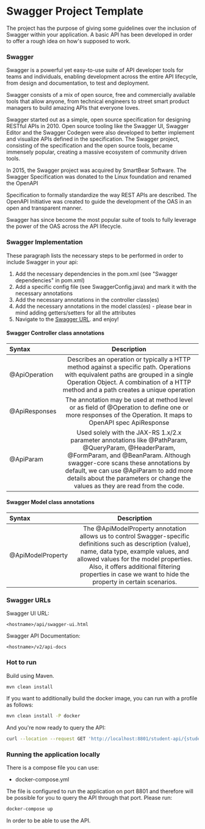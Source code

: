 # Swagger Project Template

The project has the purpose of giving some guidelines over the inclusion of Swagger within your application. A basic API
has been developed in order to offer a rough idea on how's supposed to work.

### Swagger

Swagger is a powerful yet easy-to-use suite of API developer tools for teams and individuals, enabling development across 
the entire API lifecycle, from design and documentation, to test and deployment.

Swagger consists of a mix of open source, free and commercially available tools that allow anyone, from technical 
engineers to street smart product managers to build amazing APIs that everyone loves.

Swagger started out as a simple, open source specification for designing RESTful APIs in 2010. Open source tooling like 
the Swagger UI, Swagger Editor and the Swagger Codegen were also developed to better implement and visualize APIs defined 
in the specification. The Swagger project, consisting of the specification and the open source tools, became immensely 
popular, creating a massive ecosystem of community driven tools.

In 2015, the Swagger project was acquired by SmartBear Software. The Swagger Specification was donated to the Linux 
foundation and renamed the OpenAPI

Specification to formally standardize the way REST APIs are described. The OpenAPI Initiative was created to guide the 
development of the OAS in an open and transparent manner.

Swagger has since become the most popular suite of tools to fully leverage the power of the OAS across the API lifecycle.

### Swagger Implementation

These paragraph lists the necessary steps to be performed in order to include Swagger in your api:

1. Add the necessary dependencies in the pom.xml (see "Swagger dependencies" in pom.xml)
2. Add a specific config file (see SwaggerConfig.java) and mark it with the necessary annotations
3. Add the necessary annotations in the controller class(es)
4. Add the necessary annotations in the model class(es) - please bear in mind adding getters/setters for all the attributes
5. Navigate to the [Swagger URL](http://localhost:8801/api/swagger-ui.html). and enjoy! 

#### Swagger Controller class annotations

| Syntax      | Description | 
| :---        |    :----:   |
| @ApiOperation   | Describes an operation or typically a HTTP method against a specific path. Operations with equivalent paths are grouped in a single Operation Object. A combination of a HTTP method and a path creates a unique operation | 
| @ApiResponses   | The annotation may be used at method level or as field of @Operation to define one or more responses of the Operation. It maps to OpenAPI spec ApiResponse        | 
| @ApiParam   |  Used solely with the JAX-RS 1.x/2.x parameter annotations like @PathParam, @QueryParam, @HeaderParam, @FormParam, and @BeanParam. Although swagger-core scans these annotations by default, we can use @ApiParam to add more details about the parameters or change the values as they are read from the code.        | 

#### Swagger Model class annotations

| Syntax      | Description | 
| :---        |    :----:   |
| @ApiModelProperty   | The @ApiModelProperty annotation allows us to control Swagger-specific definitions such as description (value), name, data type, example values, and allowed values for the model properties. Also, it offers additional filtering properties in case we want to hide the property in certain scenarios. |  

### Swagger URLs

Swagger UI URL:

``
<hostname>/api/swagger-ui.html
``

Swagger API Documentation:

``
<hostname>/v2/api-docs
``

### Hot to run

Build using Maven.

```bash
mvn clean install
```

If you want to additionally build the docker image, you can run with a profile as follows:
```bash
mvn clean install -P docker
```

And you're now ready to query the API:

```bash
curl --location --request GET 'http://localhost:8801/student-api/{studentName}'
```


### Running the application locally

There is a compose file you can use:

- docker-compose.yml

The file is configured to run the application on port 8801 and therefore will be possible for you
to query the API through that port. Please run:

```bash
docker-compose up
```

In order to be able to use the API.